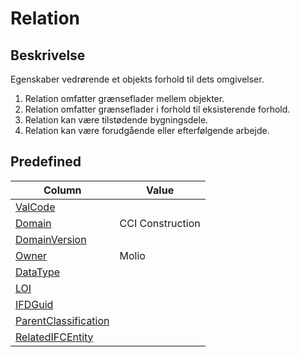 # Relation

## Beskrivelse

Egenskaber vedrørende et objekts forhold til dets omgivelser.

1. Relation omfatter grænseflader mellem objekter.
2. Relation omfatter grænseflader i forhold til
   eksisterende forhold.
3. Relation kan være tilstødende bygningsdele.
4. Relation kan være forudgående eller efterfølgende
   arbejde.

## Predefined

| Column                                                              | Value            |
| ------------------------------------------------------------------- | ---------------- |
| [ValCode](../../Attributes/ValCode.md)                              |                  |
| [Domain](../../Attributes/Domain.md)                                | CCI Construction |
| [DomainVersion](../../Attributes/DomainVersion.md)                  |                  |
| [Owner](../../Attributes/Owner.md)                                  | Molio            |
| [DataType](../../Attributes/DataType.md)                            |                  |
| [LOI](../../Attributes/LOI.md)                                      |                  |
| [IFDGuid](../../Attributes/IFDGuid.md)                              |                  |
| [ParentClassification](../../Attributes/IFCParentClassification.md) |                  |
| [RelatedIFCEntity](../../Attributes/RelatedIFCEntity.md)            |                  |
